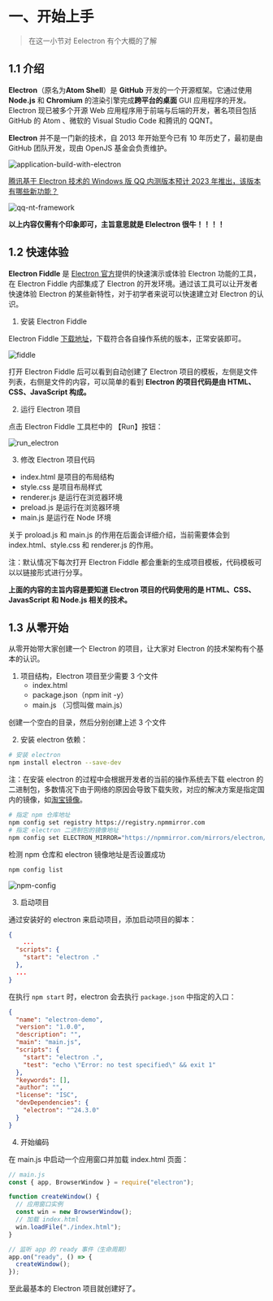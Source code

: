 # 一、开始上手

> 在这一小节对 Eelectron 有个大概的了解

## 1.1 介绍

**Electron**（原名为**Atom Shell**）是 **GitHub** 开发的一个开源框架。它通过使用 **Node.js** 和 **Chromium** 的渲染引擎完成**跨平台的桌面** GUI 应用程序的开发。Electron 现已被多个开源 Web 应用程序用于前端与后端的开发，著名项目包括 GitHub 的 Atom 、微软的 Visual Studio Code 和腾讯的 QQNT。

**Electron** 并不是一门新的技术，自 2013 年开始至今已有 10 年历史了，最初是由 GitHub 团队开发，现由 OpenJS 基金会负责维护。

![application-build-with-electron](./assets/application-build-with-electron.jpg)

[腾讯基于 Electron 技术的 Windows 版 QQ 内测版本预计 2023 年推出，该版本有哪些新功能？](https://www.zhihu.com/question/570447541/answer/2791939780?utm_id=0)

![qq-nt-framework](./assets/qq-nt-framework.jpg)

**以上内容仅需有个印象即可，主旨意思就是 Elelectron 很牛！！！！**

## 1.2 快速体验

**Electron Fiddle** 是 [Electron 官方](https://www.electronjs.org/zh/)提供的快速演示或体验 Electron 功能的工具，在 Electron Fiddle 内部集成了 Electron 的开发环境。通过该工具可以让开发者快速体验 Electron 的某些新特性，对于初学者来说可以快速建立对 Electron 的认识。

1. 安装 Electron Fiddle

Electron Fiddle [下载地址](https://www.electronjs.org/zh/fiddle)，下载符合各自操作系统的版本，正常安装即可。

![fiddle](./assets/install-fiddle.jpg)

打开 Electron Fiddle 后可以看到自动创建了 Electron 项目的模板，左侧是文件列表，右侧是文件的内容，可以简单的看到 **Electron 的项目代码是由 HTML、CSS、JavaScript 构成。**

2. 运行 Electron 项目

点击 Electron Fiddle 工具栏中的 【Run】按钮：

![run_electron](./assets/run-electron.jpg)

3. 修改 Electron 项目代码

- index.html 是项目的布局结构
- style.css 是项目布局样式
- renderer.js 是运行在浏览器环境
- preload.js 是运行在浏览器环境
- main.js 是运行在 Node 环境

关于 proload.js 和 main.js 的作用在后面会详细介绍，当前需要体会到 index.html、style.css 和 renderer.js 的作用。

注：默认情况下每次打开 Electron Fiddle 都会重新的生成项目模板，代码模板可以以链接形式进行分享。

**上面的内容的主旨内容是要知道 Electron 项目的代码使用的是 HTML、CSS、JavasScript 和 Node.js 相关的技术。**

## 1.3 从零开始

从零开始带大家创建一个 Electron 的项目，让大家对 Electron 的技术架构有个基本的认识。

1. 项目结构，Electron 项目至少需要 3 个文件
   - index.html
   - package.json（npm init -y）
   - main.js （习惯叫做 main.js）

创建一个空白的目录，然后分别创建上述 3 个文件

2. 安装 electron 依赖：

```bash
# 安装 electron
npm install electron --save-dev
```

注：在安装 electron 的过程中会根据开发者的当前的操作系统去下载 electron 的二进制包，多数情况下由于网络的原因会导致下载失败，对应的解决方案是指定国内的镜像，如[淘宝镜像](https://npmmirror.com/)。

```bash
# 指定 npm 仓库地址
npm config set registry https://registry.npmmirror.com
# 指定 electron 二进制包的镜像地址
npm config set ELECTRON_MIRROR="https://npmmirror.com/mirrors/electron/"
```

检测 npm 仓库和 electron 镜像地址是否设置成功

```bash
npm config list
```

![npm-config](./assets/npm-config.jpg)

3. 启动项目

通过安装好的 electron 来启动项目，添加启动项目的脚本：

```json
{
	...
  "scripts": {
    "start": "electron ."
  },
  ...
}

```

在执行 `npm start` 时，electron 会去执行 `package.json` 中指定的入口：

```json
{
  "name": "electron-demo",
  "version": "1.0.0",
  "description": "",
  "main": "main.js",
  "scripts": {
    "start": "electron .",
    "test": "echo \"Error: no test specified\" && exit 1"
  },
  "keywords": [],
  "author": "",
  "license": "ISC",
  "devDependencies": {
    "electron": "^24.3.0"
  }
}
```

4. 开始编码

在 main.js 中启动一个应用窗口并加载 index.html 页面：

```javascript
// main.js
const { app, BrowserWindow } = require("electron");

function createWindow() {
  // 应用窗口实例
  const win = new BrowserWindow();
  // 加载 index.html
  win.loadFile("./index.html");
}

// 监听 app 的 ready 事件（生命周期）
app.on("ready", () => {
  createWindow();
});
```

至此最基本的 Electron 项目就创建好了。

